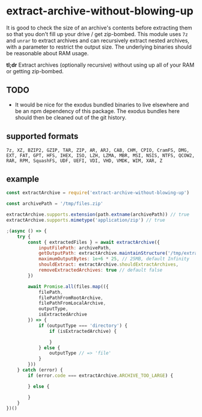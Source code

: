 # extract-archive-without-blowing-up

It is good to check the size of an archive's contents before extracting them so that you don't fill up your drive / get zip-bombed. This module uses `7z` and `unrar` to extract archives and can recursively extract nested archives, with a parameter to restrict the output size. The underlying binaries should be reasonable about RAM usage.

**tl;dr** Extract archives (optionally recursive) without using up all of your RAM or getting zip-bombed.

## TODO

- It would be nice for the exodus bundled binaries to live elsewhere and be an npm dependency of this package. The exodus bundles here should then be cleaned out of the git history.

## supported formats

```
7z, XZ, BZIP2, GZIP, TAR, ZIP, AR, ARJ, CAB, CHM, CPIO, CramFS, DMG, EXT, FAT, GPT, HFS, IHEX, ISO, LZH, LZMA, MBR, MSI, NSIS, NTFS, QCOW2, RAR, RPM, SquashFS, UDF, UEFI, VDI, VHD, VMDK, WIM, XAR, Z
```

## example

```js
const extractArchive = require('extract-archive-without-blowing-up')

const archivePath = '/tmp/files.zip'

extractArchive.supports.extension(path.extname(archivePath)) // true
extractArchive.supports.mimetype('application/zip') // true

;(async () => {
	try {
		const { extractedFiles } = await extractArchive({
			inputFilePath: archivePath,
			getOutputPath: extractArchive.maintainStructure('/tmp/extracted'),
			maximumOutputBytes: 1e+6 * 25, // 25MB, default Infinity
			shouldExtract: extractArchive.shouldExtractArchives,
			removeExtractedArchives: true // default false
		})

		await Promise.all(files.map(({
			filePath,
			filePathFromRootArchive,
			filePathFromLocalArchive,
			outputType,
			isExtractedArchive
		}) => {
			if (outputType === 'directory') {
				if (isExtractedArchive) {

				}
			} else {
				outputType // => 'file'
			}
		}))
	} catch (error) {
		if (error.code === extractArchive.ARCHIVE_TOO_LARGE) {

		} else {

		}
	}
})()
```

